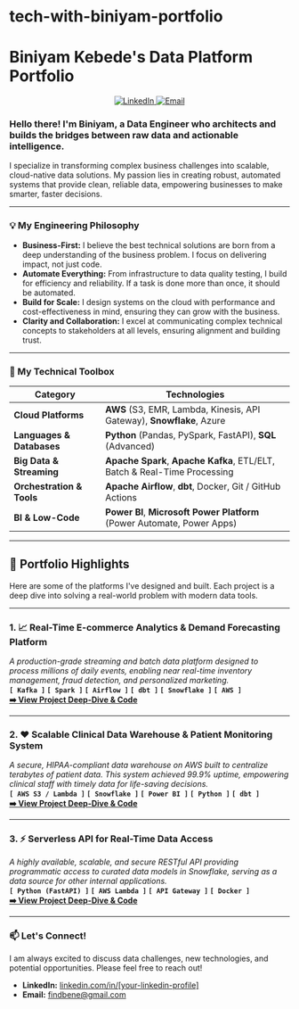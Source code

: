 # tech-with-biniyam-portfolio
# Biniyam Kebede's Data Platform Portfolio

<p align="center">
  <a href="https://www.linkedin.com/in/[your-linkedin-profile]/">
    <img src="https://img.shields.io/badge/LinkedIn-0077B5?style=for-the-badge&logo=linkedin&logoColor=white" alt="LinkedIn"/>
  </a>
   
  <a href="mailto:findbene@gmail.com">
    <img src="https://img.shields.io/badge/Email-D14836?style=for-the-badge&logo=gmail&logoColor=white" alt="Email"/>
  </a>
</p>

### Hello there! I'm Biniyam, a Data Engineer who architects and builds the bridges between raw data and actionable intelligence.

I specialize in transforming complex business challenges into scalable, cloud-native data solutions. My passion lies in creating robust, automated systems that provide clean, reliable data, empowering businesses to make smarter, faster decisions.

---

### 💡 My Engineering Philosophy

*   **Business-First:** I believe the best technical solutions are born from a deep understanding of the business problem. I focus on delivering impact, not just code.
*   **Automate Everything:** From infrastructure to data quality testing, I build for efficiency and reliability. If a task is done more than once, it should be automated.
*   **Build for Scale:** I design systems on the cloud with performance and cost-effectiveness in mind, ensuring they can grow with the business.
*   **Clarity and Collaboration:** I excel at communicating complex technical concepts to stakeholders at all levels, ensuring alignment and building trust.

---

### 🔧 My Technical Toolbox

| Category                | Technologies                                                                                             |
| ----------------------- | -------------------------------------------------------------------------------------------------------- |
| **Cloud Platforms**     | **AWS** (S3, EMR, Lambda, Kinesis, API Gateway), **Snowflake**, Azure                                      |
| **Languages & Databases** | **Python** (Pandas, PySpark, FastAPI), **SQL** (Advanced)                                                  |
| **Big Data & Streaming**| **Apache Spark**, **Apache Kafka**, ETL/ELT, Batch & Real-Time Processing                                  |
| **Orchestration & Tools** | **Apache Airflow**, **dbt**, Docker, Git / GitHub Actions                                                  |
| **BI & Low-Code**       | **Power BI**, **Microsoft Power Platform** (Power Automate, Power Apps)                                    |

---

## 🚀 Portfolio Highlights

Here are some of the platforms I've designed and built. Each project is a deep dive into solving a real-world problem with modern data tools.

---

### 1. 📈 Real-Time E-commerce Analytics & Demand Forecasting Platform
*A production-grade streaming and batch data platform designed to process millions of daily events, enabling near real-time inventory management, fraud detection, and personalized marketing.*
<br> **`[ Kafka ]` `[ Spark ]` `[ Airflow ]` `[ dbt ]` `[ Snowflake ]` `[ AWS ]`**
<br> **[➡️ View Project Deep-Dive & Code](./link-to-project-1-repo)**

---

### 2. ❤️ Scalable Clinical Data Warehouse & Patient Monitoring System
*A secure, HIPAA-compliant data warehouse on AWS built to centralize terabytes of patient data. This system achieved 99.9% uptime, empowering clinical staff with timely data for life-saving decisions.*
<br> **`[ AWS S3 / Lambda ]` `[ Snowflake ]` `[ Power BI ]` `[ Python ]` `[ dbt ]`**
<br> **[➡️ View Project Deep-Dive & Code](./link-to-project-2-repo)**

---

### 3. ⚡ Serverless API for Real-Time Data Access
*A highly available, scalable, and secure RESTful API providing programmatic access to curated data models in Snowflake, serving as a data source for other internal applications.*
<br> **`[ Python (FastAPI) ]` `[ AWS Lambda ]` `[ API Gateway ]` `[ Docker ]`**
<br> **[➡️ View Project Deep-Dive & Code](./link-to-project-3-repo)**

---

### 📫 Let's Connect!

I am always excited to discuss data challenges, new technologies, and potential opportunities. Please feel free to reach out!

*   **LinkedIn:** [linkedin.com/in/[your-linkedin-profile]](https://www.linkedin.com/in/[your-linkedin-profile]/)
*   **Email:** findbene@gmail.com
